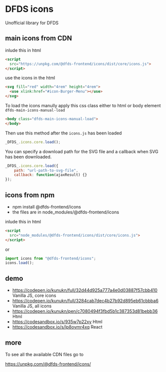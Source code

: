 # DFDS icons

Unofficial library for DFDS

## main icons from CDN

inlude this in html

```html
<script
  src="https://unpkg.com/@dfds-frontend/icons/dist/core/icons.js">
</script>
```

use the icons in the html

```html
<svg fill="red" width="4rem" height="4rem">
  <use xlink:href="#icon-Burger-Menu"></use>
</svg>
```

To load the icons manully apply this css class either to html or body element
`dfds-main-icons-manual-load`

```html
<body class="dfds-main-icons-manual-load">
</body>
```

Then use this method after the `icons.js` has been loaded

```javascript
_DFDS_.icons.core.load();
```

You can specify a download path for the SVG file and a callback when SVG has been downloaded.

```javascript
_DFDS_.icons.core.load({
	path: "url-path-to-svg-file",
	callback: function(ajaxResult) {}
});
```

## icons from npm

-   npm install @dfds-frontend/icons
-   the files are in node_modules/@dfds-frontend/icons

inlude this in html

```html
<script
  src="node_modules/@dfds-frontend/icons/dist/core/icons.js">
</script>
```

or

```javascript
import icons from "@dfds-frontend/icons";
icons.load();
```

## demo

-   https://codepen.io/kunukn/full/32d44d925a777a4e0d03887f57cbb410 Vanilla JS, core icons
-   https://codepen.io/kunukn/full/3284cab7dec4b27b92d895eb61cbbba6 Vanilla JS, all icons
-   https://codepen.io/kunukn/pen/c7080494f3fbd5b1c387353d81bebb36 Html
-   https://codesandbox.io/s/935w7p22xy Html
-   https://codesandbox.io/s/lp8oymr4xq React

## more

To see all the available CDN files go to

https://unpkg.com/@dfds-frontend/icons/
